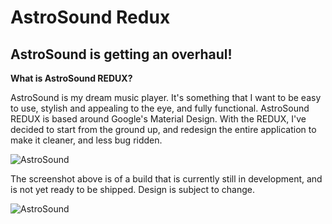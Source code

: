 # AstroSound Redux
## AstroSound is getting an overhaul!

**What is AstroSound REDUX?**

AstroSound is my dream music player. It's something that I want to be easy to use, stylish and appealing to the eye, and fully functional. AstroSound REDUX is based around Google's Material Design. With the REDUX, I've decided to start from the ground up, and redesign the entire application to make it cleaner, and less bug ridden. 

![AstroSound](http://i.imgur.com/SChtj7d.png)

The screenshot above is of a build that is currently still in development, and is not yet ready to be shipped. Design is subject to change.


![AstroSound](http://i.imgur.com/ijJFwAo.gifv)
